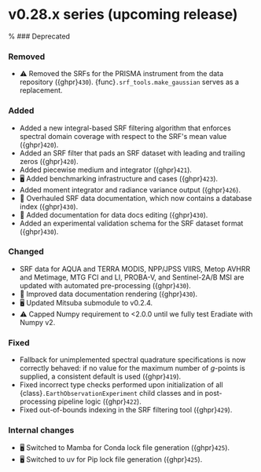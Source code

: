# v0.28.x series (upcoming release)

% ### Deprecated

### Removed

* ⚠️ Removed the SRFs for the PRISMA instrument from the data repository
  ({ghpr}`430`). {func}`.srf_tools.make_gaussian` serves as a replacement.

### Added

* Added a new integral-based SRF filtering algorithm that enforces spectral
  domain coverage with respect to the SRF's mean value ({ghpr}`420`).
* Added an SRF filter that pads an SRF dataset with leading and trailing zeros
  ({ghpr}`420`).
* Added piecewise medium and integrator ({ghpr}`421`).
* 🖥️ Added benchmarking infrastructure and cases ({ghpr}`423`).
* Added moment integrator and radiance variance output ({ghpr}`426`).
* 📖 Overhauled SRF data documentation, which now contains a database index
  ({ghpr}`430`).
* 📖 Added documentation for data docs editing ({ghpr}`430`).
* Added an experimental validation schema for the SRF dataset format
  ({ghpr}`430`).

### Changed

* SRF data for AQUA and TERRA MODIS, NPP/JPSS VIIRS, Metop AVHRR and Metimage,
  MTG FCI and LI, PROBA-V, and Sentinel-2A/B MSI are updated with automated
  pre-processing ({ghpr}`430`).
* 📖 Improved data documentation rendering ({ghpr}`430`).
* 🖥️ Updated Mitsuba submodule to v0.2.4.
* ⚠️ Capped Numpy requirement to <2.0.0 until we fully test Eradiate with Numpy
  v2.

### Fixed

* Fallback for unimplemented spectral quadrature specifications is now correctly
  behaved: if no value for the maximum number of *g*-points is supplied, a
  consistent default is used ({ghpr}`419`).
* Fixed incorrect type checks performed upon initialization of all
  {class}`.EarthObservationExperiment` child classes and in post-processing
  pipeline logic ({ghpr}`422`).
* Fixed out-of-bounds indexing in the SRF filtering tool ({ghpr}`429`).

### Internal changes

* 🖥️ Switched to Mamba for Conda lock file generation ({ghpr}`425`).
* 🖥️ Switched to uv for Pip lock file generation ({ghpr}`425`).

